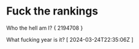 # Fuck the rankings

Who the hell am I?
{ 2194708 }

What fucking year is it?
[ 2024-03-24T22:35:06Z ]
